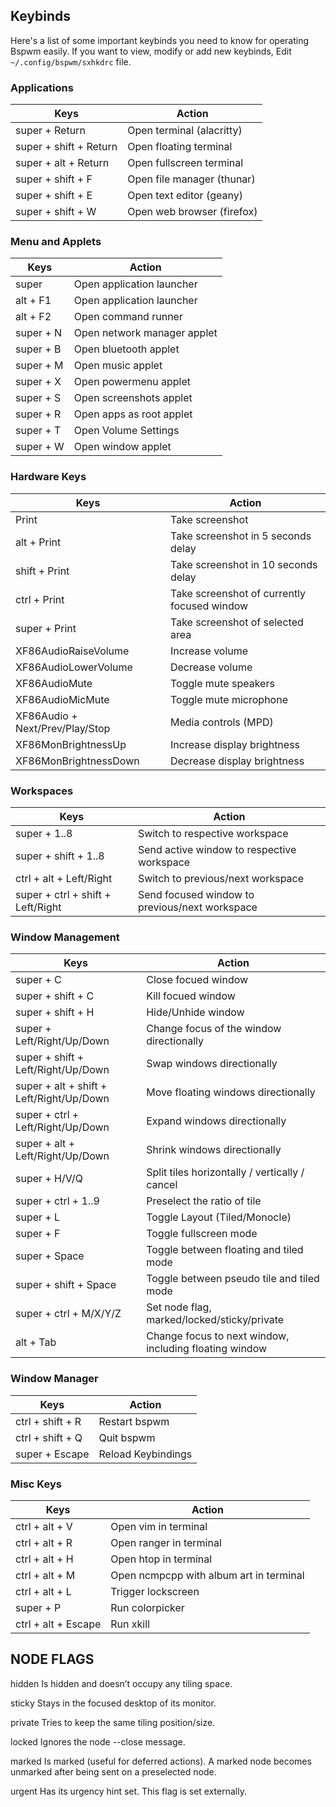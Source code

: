 ## Keybinds
Here's a list of some important keybinds you need to know for operating Bspwm easily. If you want to view, modify or add new keybinds, Edit `~/.config/bspwm/sxhkdrc` file.
### Applications[​](#applications "Direct link to Applications")

| Keys                   | Action                     |
| ---------------------- | -------------------------- |
| super + Return         | Open terminal (alacritty)  |
| super + shift + Return | Open floating terminal     |
| super + alt + Return   | Open fullscreen terminal   |
| super + shift + F      | Open file manager (thunar) |
| super + shift + E      | Open text editor (geany)   |
| super + shift + W      | Open web browser (firefox) |

### Menu and Applets[​](#menu-and-applets "Direct link to Menu and Applets")

| Keys      | Action                      |
| --------- | --------------------------- |
| super     | Open application launcher   |
| alt + F1  | Open application launcher   |
| alt + F2  | Open command runner         |
| super + N | Open network manager applet |
| super + B | Open bluetooth applet       |
| super + M | Open music applet           |
| super + X | Open powermenu applet       |
| super + S | Open screenshots applet     |
| super + R | Open apps as root applet    |
| super + T | Open Volume Settings        |
| super + W | Open window applet          |

### Hardware Keys[​](#hardware-keys "Direct link to Hardware Keys")

| Keys                            | Action                                      |
| ------------------------------- | ------------------------------------------- |
| Print                           | Take screenshot                             |
| alt + Print                     | Take screenshot in 5 seconds delay          |
| shift + Print                   | Take screenshot in 10 seconds delay         |
| ctrl + Print                    | Take screenshot of currently focused window |
| super + Print                   | Take screenshot of selected area            |
| XF86AudioRaiseVolume            | Increase volume                             |
| XF86AudioLowerVolume            | Decrease volume                             |
| XF86AudioMute                   | Toggle mute speakers                        |
| XF86AudioMicMute                | Toggle mute microphone                      |
| XF86Audio + Next/Prev/Play/Stop | Media controls (MPD)                        |
| XF86MonBrightnessUp             | Increase display brightness                 |
| XF86MonBrightnessDown           | Decrease display brightness                 |

### Workspaces[​](#workspaces "Direct link to Workspaces")

|Keys                             |Action                                        |
|---------------------------------|----------------------------------------------|
|super + 1..8                     |Switch to respective workspace                |
|super + shift + 1..8             |Send active window to respective workspace    |
|ctrl + alt + Left/Right          |Switch to previous/next workspace             |
|super + ctrl + shift + Left/Right|Send focused window to previous/next workspace|

### Window Management[​](#window-management "Direct link to Window Management")

|Keys                                    |Action                                                |
|----------------------------------------|------------------------------------------------------|
|super + C                               |Close focued window                                   |
|super + shift + C                       |Kill focued window                                    |
|super + shift + H                       |Hide/Unhide window                                    |
|super + Left/Right/Up/Down              |Change focus of the window directionally              |
|super + shift + Left/Right/Up/Down      |Swap windows directionally                            |
|super + alt + shift + Left/Right/Up/Down|Move floating windows directionally                   |
|super + ctrl + Left/Right/Up/Down       |Expand windows directionally                          |
|super + alt + Left/Right/Up/Down        |Shrink windows directionally                          |
|super + H/V/Q                           |Split tiles horizontally / vertically / cancel        |
|super + ctrl + 1..9                     |Preselect the ratio of tile                           |
|super + L                               |Toggle Layout (Tiled/Monocle)                         |
|super + F                               |Toggle fullscreen mode                                |
|super + Space                           |Toggle between floating and tiled mode                |
|super + shift + Space                   |Toggle between pseudo tile and tiled mode             |
|super + ctrl + M/X/Y/Z                  |Set node flag, marked/locked/sticky/private           |
|alt + Tab                               |Change focus to next window, including floating window|

### Window Manager[​](#window-manager-1 "Direct link to Window Manager")

|Keys            |Action            |
|----------------|------------------|
|ctrl + shift + R|Restart bspwm     |
|ctrl + shift + Q|Quit bspwm        |
|super + Escape  |Reload Keybindings|

### Misc Keys[​](#misc-keys "Direct link to Misc Keys")

|Keys               |Action                                 |
|-------------------|---------------------------------------|
|ctrl + alt + V     |Open vim in terminal                   |
|ctrl + alt + R     |Open ranger in terminal                |
|ctrl + alt + H     |Open htop in terminal                  |
|ctrl + alt + M     |Open ncmpcpp with album art in terminal|
|ctrl + alt + L     |Trigger lockscreen                     |
|super + P          |Run colorpicker                        |
|ctrl + alt + Escape|Run xkill                              |

## NODE FLAGS
   hidden
       Is hidden and doesn’t occupy any tiling space.

   sticky
       Stays in the focused desktop of its monitor.

   private
       Tries to keep the same tiling position/size.

   locked
       Ignores the node --close message.

   marked
       Is marked (useful for deferred actions). A marked node becomes
       unmarked after being sent on a preselected node.

   urgent
       Has its urgency hint set. This flag is set externally.